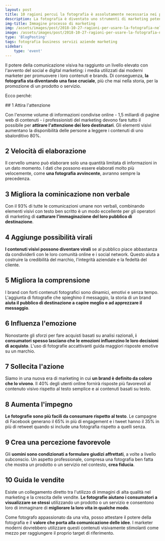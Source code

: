 ```yaml
---
layout: post
title: 10 ragioni percui la fotografia è assolutamente necessaria nei processi di marketing moderni
description: La fotografia è diventato uno strumenti di marketing potente ai giorni nostri e le piccole e medie imprese non possono più sottovalutare questo fatto, ti descrivo 10 ragioni percui non puoi non prenderla in considerazione
img-title: Immagine processo di marketing
img: /assets/images/post/2018-10-27-ragioni-per-usare-la-fotografia-nel-marketing/foto-marketing.jpg
image: /assets/images/post/2018-10-27-ragioni-per-usare-la-fotografia-nel-marketing/foto-marketing.jpg
type: 'BlogPosting'
tags: fotografia business servizi aziende marketing
sidebar: 
    type: 'event'
---
```


Il potere della comunicazione visiva ha raggiunto un livello elevato con l'avvento del social e digital marketing: i media utilizzati dai moderni marketer per promuovere i loro contenuti e brands. Di conseguenza, **la fotografia sta diventando una fase cruciale**, più che mai nella storia, per la promozione di un prodotto o servizio.

Ecco perché:

## 1 Attira l'attenzione 

Con l'enorme volume di informazioni condivise online - 1,5 miliardi di pagine web di contenuti - i professionisti del marketing devono fare tutto il possibile per **attirare l'attenzione dei loro destinatari**. Gli elementi visivi aumentano la disponibilità delle persone a leggere i contenuti di uno sbalorditivo 80%.

## 2 Velocità di elaborazione

Il cervello umano può elaborare solo una quantità limitata di informazioni in un dato momento. I dati che possono essere elaborati molto più velocemente, come **una fotografia avvincente**, avranno sempre la precedenza.

## 3 Migliora la cominicazione non verbale

Con il 93% di tutte le comunicazioni umane non verbali, combinando elementi visivi con testo ben scritto è un modo eccellente per gli operatori di marketing di **catturare l'immaginazione del loro pubblico di destinazione**.

## 4 Aggiunge possibilità virali

**I contenuti visivi possono diventare virali** se al pubblico piace abbastanza da condividerli con le loro comunità online e i social network. Questo aiuta a costruire la credibilità del marchio, l'integrità aziendale e la fedeltà del cliente.

## 5 Migliora la comprensione

I brand con forti contenuti fotografici sono dinamici, emotivi e senza tempo. L'aggiunta di fotografie che spieghino il messaggio, la storia di un brand **aiuta il pubblico di destinazione a capire meglio e ad apprezzare il messaggio**.

## 6 Influenza l'emozione

Nonostante gli sforzi per fare acquisti basati su analisi razionali, **i consumatori spesso lasciano che le emozioni influenzino le loro decisioni di acquisto**. L'uso di fotografie accattivanti guida maggiori risposte emotive su un marchio.

## 7 Sollecita l'azione 

Siamo in una nuova era di marketing in cui **un brand è definito da coloro che lo vivono**. Il 40% degli utenti online fornirà risposte più favorevoli al contenuto visivo rispetto al testo semplice e ai contenuti basati su testo.

## 8 Aumenta l'impegno 

**Le fotografie sono più facili da consumare rispetto al testo**. Le campagne di Facebook generano il 65% in più di engagement e i tweet hanno il 35% in più di retweet quando si include una fotografia rispetto a quelli senza.

## 9 Crea una percezione favorevole

Gli **uomini sono condizionati a formulare giudizi affrettati**, a volte a livello subconscio. Un aspetto professionale, compresa una fotografia ben fatta che mostra un prodotto o un servizio nel contesto, **crea fiducia**.

## 10 Guida le vendite

Esiste un collegamento diretto tra l'utilizzo di immagini di alta qualità nel marketing e la crescita delle vendite. **Le fotografie aiutano i consumatori a visualizzare se stessi** utilizzando un prodotto o un servizio e consentono loro di immaginare di **migliorare la loro vita in qualche modo**.

Come fotografo appassionato da una vita, posso attestare il potere della fotografia e il **valore che porta alla comunicazione delle idee**. I marketer moderni dovrebbero utilizzare questi contenuti visivamente stimolanti come mezzo per raggiungere il proprio target di riferimento.

